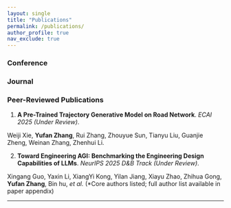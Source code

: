 ```yaml
---
layout: single
title: "Publications"
permalink: /publications/
author_profile: true
nav_exclude: true
---
```

### Conference  

### Journal  

### Peer-Reviewed Publications

1. **A Pre-Trained Trajectory Generative Model on Road Network**. *ECAI 2025 (Under Review)*.  

Weiji Xie, **Yufan Zhang**, Rui Zhang, Zhouyue Sun, Tianyu Liu, Guanjie Zheng, Weinan Zhang, Zhenhui Li.  


2. **Toward Engineering AGI: Benchmarking the Engineering Design Capabilities of LLMs**. *NeurIPS 2025 D&B Track (Under Review)*.  

Xingang Guo, Yaxin Li, XiangYi Kong, Yilan Jiang, Xiayu Zhao, Zhihua Gong, **Yufan Zhang**, Bin hu, *et al.*  (*Core authors listed; full author list available in paper appendix)

---



